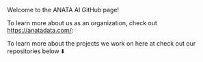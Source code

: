 Welcome to the ANATA AI GitHub page!

To learn more about us as an organization, check out https://anatadata.com/:

To learn more about the projects we work on here at check out our repositories below :arrow_down:
